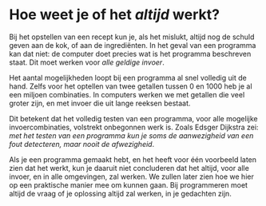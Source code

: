 # Hoe weet je of het *altijd* werkt?

Bij het opstellen van een recept kun je, als het mislukt, altijd nog de schuld geven aan de kok, of aan de ingrediënten. In het geval van een programma kan dat niet: de computer doet precies wat is het programma beschreven staat. Dit moet werken voor *alle geldige invoer*.

Het aantal mogelijkheden loopt bij een programma al snel volledig uit de hand. Zelfs voor het optellen van twee getallen tussen 0 en 1000 heb je al een miljoen combinaties. In computers werken we met getallen die veel groter zijn, en met invoer die uit lange reeksen bestaat.

Dit betekent dat het volledig testen van een programma, voor alle mogelijke invoercombinaties, volstrekt onbegonnen werk is. Zoals Edsger Dijkstra zei: *met het testen van een programma kun je soms de aanwezigheid van een fout detecteren, maar nooit de afwezigheid*.

Als je een programma gemaakt hebt, en het heeft voor één voorbeeld laten zien dat het werkt, kun je daaruit niet concluderen dat het altijd, voor alle invoer, en in alle omgevingen, zal werken. We zullen later zien hoe we hier op een praktische manier mee om kunnen gaan. Bij programmeren moet altijd de vraag of je oplossing altijd zal werken, in je gedachten zijn.
